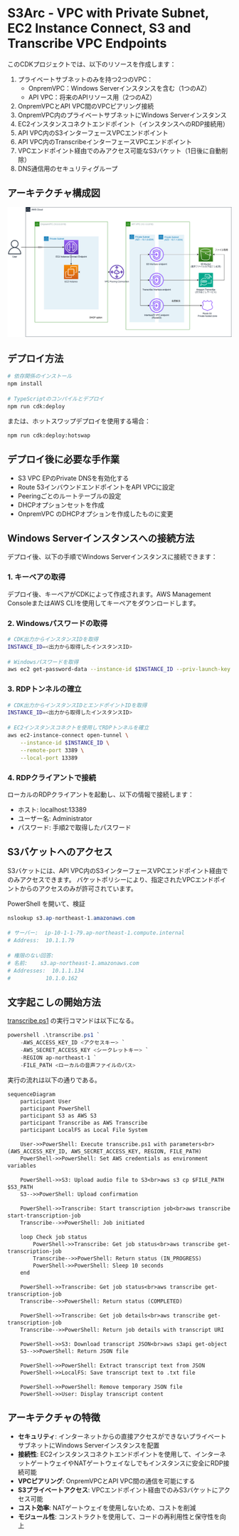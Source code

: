 # S3Arc - VPC with Private Subnet, EC2 Instance Connect, S3 and Transcribe VPC Endpoints

このCDKプロジェクトでは、以下のリソースを作成します：

1. プライベートサブネットのみを持つ2つのVPC：
   - OnpremVPC：Windows Serverインスタンスを含む（1つのAZ）
   - API VPC：将来のAPIリソース用（2つのAZ）
2. OnpremVPCとAPI VPC間のVPCピアリング接続
3. OnpremVPC内のプライベートサブネットにWindows Serverインスタンス
4. EC2インスタンスコネクトエンドポイント（インスタンスへのRDP接続用）
5. API VPC内のS3インターフェースVPCエンドポイント
6. API VPC内のTranscribeインターフェースVPCエンドポイント
7. VPCエンドポイント経由でのみアクセス可能なS3バケット（1日後に自動削除）
8. DNS通信用のセキュリティグループ

## アーキテクチャ構成図

![architecture](./architecture.png)

## デプロイ方法

```bash
# 依存関係のインストール
npm install

# TypeScriptのコンパイルとデプロイ
npm run cdk:deploy
```

または、ホットスワップデプロイを使用する場合：

```bash
npm run cdk:deploy:hotswap
```

## デプロイ後に必要な手作業
- S3 VPC EPのPrivate DNSを有効化する
- Route 53インバウンドエンドポイントをAPI VPCに設定
- Peeringごとのルートテーブルの設定
- DHCPオプションセットを作成
- OnpremVPC のDHCPオプションを作成したものに変更

## Windows Serverインスタンスへの接続方法

デプロイ後、以下の手順でWindows Serverインスタンスに接続できます：

### 1. キーペアの取得

デプロイ後、キーペアがCDKによって作成されます。AWS Management ConsoleまたはAWS CLIを使用してキーペアをダウンロードします。

### 2. Windowsパスワードの取得

```bash
# CDK出力からインスタンスIDを取得
INSTANCE_ID=<出力から取得したインスタンスID>

# Windowsパスワードを取得
aws ec2 get-password-data --instance-id $INSTANCE_ID --priv-launch-key /path/to/downloaded/<キーペア名>.pem
```

### 3. RDPトンネルの確立

```bash
# CDK出力からインスタンスIDとエンドポイントIDを取得
INSTANCE_ID=<出力から取得したインスタンスID>

# EC2インスタンスコネクトを使用してRDPトンネルを確立
aws ec2-instance-connect open-tunnel \
    --instance-id $INSTANCE_ID \
    --remote-port 3389 \
    --local-port 13389
```

### 4. RDPクライアントで接続

ローカルのRDPクライアントを起動し、以下の情報で接続します：
- ホスト: localhost:13389
- ユーザー名: Administrator
- パスワード: 手順2で取得したパスワード

## S3バケットへのアクセス

S3バケットには、API VPC内のS3インターフェースVPCエンドポイント経由でのみアクセスできます。
バケットポリシーにより、指定されたVPCエンドポイントからのアクセスのみが許可されています。

PowerShell を開いて、検証
```powershell
nslookup s3.ap-northeast-1.amazonaws.com

# サーバー:  ip-10-1-1-79.ap-northeast-1.compute.internal
# Address:  10.1.1.79

# 権限のない回答:
# 名前:    s3.ap-northeast-1.amazonaws.com
# Addresses:  10.1.1.134
#           10.1.0.162
```

## 文字起こしの開始方法
[transcribe.ps1](./packages/cdk/lib/transcribe.ps1) の実行コマンドは以下になる。
```powershell
powershell .\transcribe.ps1 `
    -AWS_ACCESS_KEY_ID <アクセスキー> `
    -AWS_SECRET_ACCESS_KEY <シークレットキー> `
    -REGION ap-northeast-1 `
    -FILE_PATH <ローカルの音声ファイルのパス>
```

実行の流れは以下の通りである。
```mermaid
sequenceDiagram
    participant User
    participant PowerShell
    participant S3 as AWS S3
    participant Transcribe as AWS Transcribe
    participant LocalFS as Local File System

    User->>PowerShell: Execute transcribe.ps1 with parameters<br>(AWS_ACCESS_KEY_ID, AWS_SECRET_ACCESS_KEY, REGION, FILE_PATH)
    PowerShell->>PowerShell: Set AWS credentials as environment variables
    
    PowerShell->>S3: Upload audio file to S3<br>aws s3 cp $FILE_PATH $S3_PATH
    S3-->>PowerShell: Upload confirmation
    
    PowerShell->>Transcribe: Start transcription job<br>aws transcribe start-transcription-job
    Transcribe-->>PowerShell: Job initiated
    
    loop Check job status
        PowerShell->>Transcribe: Get job status<br>aws transcribe get-transcription-job
        Transcribe-->>PowerShell: Return status (IN_PROGRESS)
        PowerShell->>PowerShell: Sleep 10 seconds
    end
    
    PowerShell->>Transcribe: Get job status<br>aws transcribe get-transcription-job
    Transcribe-->>PowerShell: Return status (COMPLETED)
    
    PowerShell->>Transcribe: Get job details<br>aws transcribe get-transcription-job
    Transcribe-->>PowerShell: Return job details with transcript URI
    
    PowerShell->>S3: Download transcript JSON<br>aws s3api get-object
    S3-->>PowerShell: Return JSON file
    
    PowerShell->>PowerShell: Extract transcript text from JSON
    PowerShell->>LocalFS: Save transcript text to .txt file
    
    PowerShell->>PowerShell: Remove temporary JSON file
    PowerShell->>User: Display transcript content
```

## アーキテクチャの特徴

- **セキュリティ**: インターネットからの直接アクセスができないプライベートサブネットにWindows Serverインスタンスを配置
- **接続性**: EC2インスタンスコネクトエンドポイントを使用して、インターネットゲートウェイやNATゲートウェイなしでもインスタンスに安全にRDP接続可能
- **VPCピアリング**: OnpremVPCとAPI VPC間の通信を可能にする
- **S3プライベートアクセス**: VPCエンドポイント経由でのみS3バケットにアクセス可能
- **コスト効率**: NATゲートウェイを使用しないため、コストを削減
- **モジュール性**: コンストラクトを使用して、コードの再利用性と保守性を向上
